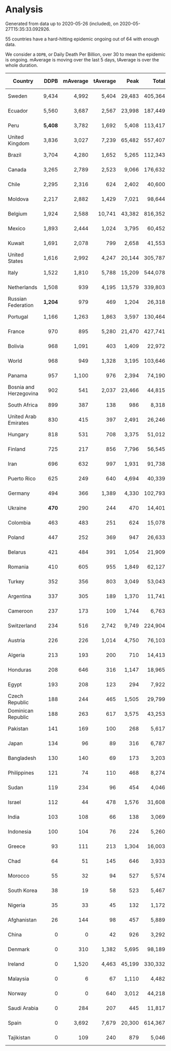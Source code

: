 
# Analysis

Generated from data up to 2020-05-26 (included), on 2020-05-27T15:35:33.092926.

55 countries have a hard-hitting epidemic ongoing out of 64 with enough data.

We consider a `DDPB`, or Daily Death Per Billion, over 30 to mean the epidemic is ongoing.
mAverage is moving over the last 5 days, tAverage is over the whole duration.


| Country | DDPB | mAverage | tAverage | Peak | Total | Start | Peak Date | End | Duration |  Status |
|---------|-----:|---------:|---------:|-----:|------:|-------|-----------|-----|----------|---------|
| Sweden | 9,434 | 4,992 | 5,404 | 29,483 | 405,364 | 2020-03-12 | 2020-04-16 | None | 75 days | ongoing |
| Ecuador | 5,560 | 3,687 | 2,567 | 23,998 | 187,449 | 2020-03-14 | 2020-05-11 | None | 73 days | ongoing |
| Peru | **5,408** | 3,782 | 1,692 | 5,408 | 113,417 | 2020-03-20 | 2020-05-26 | None | 67 days | ongoing |
| United Kingdom | 3,836 | 3,027 | 7,239 | 65,482 | 557,407 | 2020-03-10 | 2020-04-30 | None | 77 days | ongoing |
| Brazil | 3,704 | 4,280 | 1,652 | 5,265 | 112,343 | 2020-03-19 | 2020-05-23 | None | 68 days | ongoing |
| Canada | 3,265 | 2,789 | 2,523 | 9,066 | 176,632 | 2020-03-17 | 2020-05-06 | None | 70 days | ongoing |
| Chile | 2,295 | 2,316 | 624 | 2,402 | 40,600 | 2020-03-22 | 2020-05-22 | None | 65 days | ongoing |
| Moldova | 2,217 | 2,882 | 1,429 | 7,021 | 98,644 | 2020-03-18 | 2020-05-25 | None | 69 days | ongoing |
| Belgium | 1,924 | 2,588 | 10,741 | 43,382 | 816,352 | 2020-03-11 | 2020-04-10 | None | 76 days | ongoing |
| Mexico | 1,893 | 2,444 | 1,024 | 3,795 | 60,452 | 2020-03-28 | 2020-05-23 | None | 59 days | ongoing |
| Kuwait | 1,691 | 2,078 | 799 | 2,658 | 41,553 | 2020-04-04 | 2020-05-16 | None | 52 days | ongoing |
| United States | 1,616 | 2,992 | 4,247 | 20,144 | 305,787 | 2020-03-15 | 2020-04-16 | None | 72 days | ongoing |
| Italy | 1,522 | 1,810 | 5,788 | 15,209 | 544,078 | 2020-02-22 | 2020-03-28 | None | 94 days | ongoing |
| Netherlands | 1,508 | 939 | 4,195 | 13,579 | 339,803 | 2020-03-06 | 2020-04-07 | None | 81 days | ongoing |
| Russian Federation | **1,204** | 979 | 469 | 1,204 | 26,318 | 2020-03-31 | 2020-05-26 | None | 56 days | ongoing |
| Portugal | 1,166 | 1,263 | 1,863 | 3,597 | 130,464 | 2020-03-17 | 2020-04-03 | None | 70 days | ongoing |
| France | 970 | 895 | 5,280 | 21,470 | 427,741 | 2020-03-06 | 2020-04-16 | None | 81 days | ongoing |
| Bolivia | 968 | 1,091 | 403 | 1,409 | 22,972 | 2020-03-30 | 2020-05-22 | None | 57 days | ongoing |
| World | 968 | 949 | 1,328 | 3,195 | 103,646 | 2020-03-09 | 2020-04-16 | None | 78 days | ongoing |
| Panama | 957 | 1,100 | 976 | 2,394 | 74,190 | 2020-03-11 | 2020-04-21 | None | 76 days | ongoing |
| Bosnia and Herzegovina | 902 | 541 | 2,037 | 23,466 | 44,815 | 2020-05-04 | 2020-05-04 | None | 22 days | ongoing |
| South Africa | 899 | 387 | 138 | 986 | 8,318 | 2020-03-27 | 2020-05-21 | None | 60 days | ongoing |
| United Arab Emirates | 830 | 415 | 397 | 2,491 | 26,246 | 2020-03-21 | 2020-05-10 | None | 66 days | ongoing |
| Hungary | 818 | 531 | 708 | 3,375 | 51,012 | 2020-03-15 | 2020-04-19 | None | 72 days | ongoing |
| Finland | 725 | 217 | 856 | 7,796 | 56,545 | 2020-03-21 | 2020-04-22 | None | 66 days | ongoing |
| Iran | 696 | 632 | 997 | 1,931 | 91,738 | 2020-02-24 | 2020-04-04 | None | 92 days | ongoing |
| Puerto Rico | 625 | 249 | 640 | 4,694 | 40,339 | 2020-03-24 | 2020-05-01 | None | 63 days | ongoing |
| Germany | 494 | 366 | 1,389 | 4,330 | 102,793 | 2020-03-13 | 2020-04-15 | None | 74 days | ongoing |
| Ukraine | **470** | 290 | 244 | 470 | 14,401 | 2020-03-28 | 2020-05-08 | None | 59 days | ongoing |
| Colombia | 463 | 483 | 251 | 624 | 15,078 | 2020-03-27 | 2020-05-03 | None | 60 days | ongoing |
| Poland | 447 | 252 | 369 | 947 | 26,633 | 2020-03-15 | 2020-04-25 | None | 72 days | ongoing |
| Belarus | 421 | 484 | 391 | 1,054 | 21,909 | 2020-03-31 | 2020-05-09 | None | 56 days | ongoing |
| Romania | 410 | 605 | 955 | 1,849 | 62,127 | 2020-03-22 | 2020-04-10 | None | 65 days | ongoing |
| Turkey | 352 | 356 | 803 | 3,049 | 53,043 | 2020-03-21 | 2020-04-17 | None | 66 days | ongoing |
| Argentina | 337 | 305 | 189 | 1,370 | 11,741 | 2020-03-25 | 2020-03-30 | None | 62 days | ongoing |
| Cameroon | 237 | 173 | 109 | 1,744 | 6,763 | 2020-03-25 | 2020-05-07 | None | 62 days | ongoing |
| Switzerland | 234 | 516 | 2,742 | 9,749 | 224,904 | 2020-03-05 | 2020-04-15 | None | 82 days | ongoing |
| Austria | 226 | 226 | 1,014 | 4,750 | 76,103 | 2020-03-12 | 2020-04-23 | None | 75 days | ongoing |
| Algeria | 213 | 193 | 200 | 710 | 14,413 | 2020-03-15 | 2020-04-10 | None | 72 days | ongoing |
| Honduras | 208 | 646 | 316 | 1,147 | 18,965 | 2020-03-27 | 2020-05-23 | None | 60 days | ongoing |
| Egypt | 193 | 208 | 123 | 294 | 7,922 | 2020-03-23 | 2020-05-25 | None | 64 days | ongoing |
| Czech Republic | 188 | 244 | 465 | 1,505 | 29,799 | 2020-03-23 | 2020-04-15 | None | 64 days | ongoing |
| Dominican Republic | 188 | 263 | 617 | 3,575 | 43,253 | 2020-03-17 | 2020-04-13 | None | 70 days | ongoing |
| Pakistan | 141 | 169 | 100 | 268 | 5,617 | 2020-03-31 | 2020-05-12 | None | 56 days | ongoing |
| Japan | 134 | 96 | 89 | 316 | 6,787 | 2020-03-11 | 2020-05-02 | None | 76 days | ongoing |
| Bangladesh | 130 | 140 | 69 | 173 | 3,203 | 2020-04-10 | 2020-05-24 | None | 46 days | ongoing |
| Philippines | 121 | 74 | 110 | 468 | 8,274 | 2020-03-12 | 2020-04-12 | None | 75 days | ongoing |
| Sudan | 119 | 234 | 96 | 454 | 4,046 | 2020-04-14 | 2020-05-25 | None | 42 days | ongoing |
| Israel | 112 | 44 | 478 | 1,576 | 31,608 | 2020-03-21 | 2020-04-10 | None | 66 days | ongoing |
| India | 103 | 108 | 66 | 138 | 3,069 | 2020-04-10 | 2020-05-05 | None | 46 days | ongoing |
| Indonesia | 100 | 104 | 76 | 224 | 5,260 | 2020-03-18 | 2020-04-14 | None | 69 days | ongoing |
| Greece | 93 | 111 | 213 | 1,304 | 16,003 | 2020-03-12 | 2020-04-04 | None | 75 days | ongoing |
| Chad | 64 | 51 | 145 | 646 | 3,933 | 2020-04-29 | 2020-05-08 | None | 27 days | ongoing |
| Morocco | 55 | 32 | 94 | 527 | 5,574 | 2020-03-28 | 2020-04-05 | None | 59 days | ongoing |
| South Korea | 38 | 19 | 58 | 523 | 5,467 | 2020-02-23 | 2020-03-10 | None | 93 days | ongoing |
| Nigeria | 35 | 33 | 45 | 132 | 1,172 | 2020-04-30 | 2020-05-11 | None | 26 days | ongoing |
| Afghanistan | 26 | 144 | 98 | 457 | 5,889 | 2020-03-25 | 2020-05-15 | 2020-05-24 | 60 days | finished |
| China | 0 | 0 | 42 | 926 | 3,292 | 2020-01-30 | 2020-04-16 | 2020-04-16 | 77 days | finished |
| Denmark | 0 | 310 | 1,382 | 5,695 | 98,189 | 2020-03-15 | 2020-04-02 | 2020-05-25 | 71 days | finished |
| Ireland | 0 | 1,520 | 4,463 | 45,199 | 330,332 | 2020-03-12 | 2020-04-25 | 2020-05-25 | 74 days | finished |
| Malaysia | 0 | 6 | 67 | 1,110 | 4,482 | 2020-03-17 | 2020-04-04 | 2020-05-22 | 66 days | finished |
| Norway | 0 | 0 | 640 | 3,012 | 44,218 | 2020-03-13 | 2020-04-21 | 2020-05-21 | 69 days | finished |
| Saudi Arabia | 0 | 284 | 207 | 445 | 11,817 | 2020-03-29 | 2020-05-23 | 2020-05-25 | 57 days | finished |
| Spain | 0 | 3,692 | 7,679 | 20,300 | 614,367 | 2020-03-06 | 2020-04-02 | 2020-05-25 | 80 days | finished |
| Tajikistan | 0 | 109 | 240 | 879 | 5,046 | 2020-05-03 | 2020-05-09 | 2020-05-24 | 21 days | finished |

